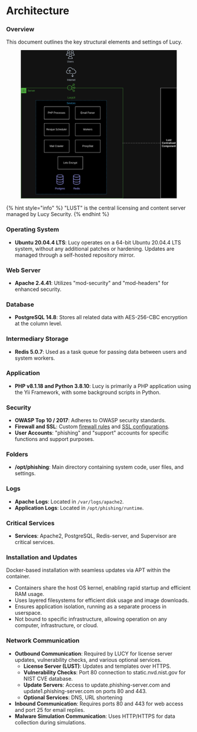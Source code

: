 # Architecture

### Overview

This document outlines the key structural elements and settings of Lucy.

<figure><img src="../../.gitbook/assets/image (435).png" alt=""><figcaption></figcaption></figure>

{% hint style="info" %}
"LUST" is the central licensing and content server managed by Lucy Security.
{% endhint %}

### Operating System

* **Ubuntu 20.04.4 LTS**: Lucy operates on a 64-bit Ubuntu 20.04.4 LTS system, without any additional patches or hardening. Updates are managed through a self-hosted repository mirror.

### Web Server

* **Apache 2.4.41**: Utilizes "mod-security" and "mod-headers" for enhanced security.

### Database

* **PostgreSQL 14.8**: Stores all related data with AES-256-CBC encryption at the column level.

### Intermediary Storage

* **Redis 5.0.7**: Used as a task queue for passing data between users and system workers.

### Application

* **PHP v8.1.18 and Python 3.8.10**: Lucy is primarily a PHP application using the Yii Framework, with some background scripts in Python.

### Security

* **OWASP Top 10 / 2017**: Adheres to OWASP security standards.
* **Firewall and SSL**: Custom [firewall rules](../../application-screens-reference/settings/common-system-settings/firewall.md) and [SSL configurations](../../application-screens-reference/settings/common-system-settings/ssl-settings/).
* **User Accounts**: "phishing" and "support" accounts for specific functions and support purposes.

### Folders

* **/opt/phishing**: Main directory containing system code, user files, and settings.

### Logs

* **Apache Logs**: Located in `/var/logs/apache2`.
* **Application Logs**: Located in `/opt/phishing/runtime`.

### Critical Services

* **Services**: Apache2, PostgreSQL, Redis-server, and Supervisor are critical services.

### Installation and Updates

Docker-based installation with seamless updates via APT within the container.

* Containers share the host OS kernel, enabling rapid startup and efficient RAM usage.
* Uses layered filesystems for efficient disk usage and image downloads.
* Ensures application isolation, running as a separate process in userspace.
* Not bound to specific infrastructure, allowing operation on any computer, infrastructure, or cloud.

### Network Communication

* **Outbound Communication**: Required by LUCY for license server updates, vulnerability checks, and various optional services.
  * **License Server (LUST)**: Updates and templates over HTTPS.
  * **Vulnerability Checks**: Port 80 connection to static.nvd.nist.gov for NIST CVE database.
  * **Update Servers**: Access to update.phishing-server.com and update1.phishing-server.com on ports 80 and 443.
  * **Optional Services**: DNS, URL shortening
* **Inbound Communication**: Requires ports 80 and 443 for web access and port 25 for email replies.
* **Malware Simulation Communication**: Uses HTTP/HTTPS for data collection during simulations.


